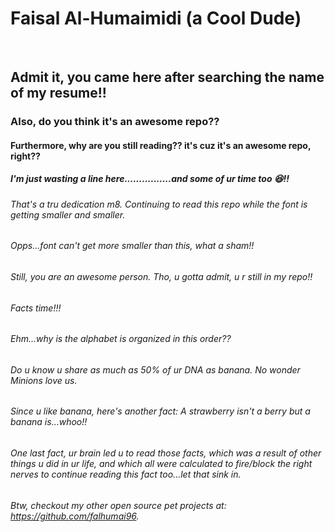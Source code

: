 # Faisal Al-Humaimidi (a Cool Dude)
<br>

## Admit it, you came here after searching the name of my resume!!

### Also, do you think it's an awesome repo??

#### Furthermore, why are you still reading?? it's cuz it's an awesome repo, right??

##### I'm just wasting a line here................and some of ur time too :laughing:!!

###### That's a tru dedication m8. Continuing to read this repo while the font is getting smaller and smaller.

###### Opps...font can't get more smaller than this, what a sham!!

###### Still, you are an awesome person. Tho, u gotta admit, u r still in my repo!!

###### Facts time!!!

###### Ehm...why is the alphabet is organized in this order??

###### Do u know u share as much as 50% of ur DNA as banana. No wonder Minions love us.

###### Since u like banana, here's another fact: A strawberry isn't a berry but a banana is...whoo!!

###### One last fact, ur brain led u to read those facts, which was a result of other things u did in ur life, and which all were calculated to fire/block the right nerves to continue reading this fact too...let that sink in.

###### Btw, checkout my other open source pet projects at: https://github.com/falhumai96.
